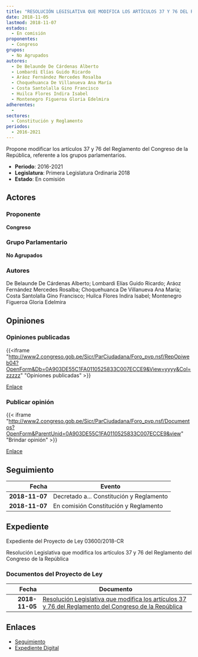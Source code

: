 ```yaml
---
title: "RESOLUCIÓN LEGISLATIVA QUE MODIFICA LOS ARTÍCULOS 37 Y 76 DEL REGLAMENTO DEL CONGRESO DE LA REPÚBLICA"
date: 2018-11-05
lastmod: 2018-11-07
estados: 
  - En comisión
proponentes: 
  - Congreso
grupos: 
  - No Agrupados
autores: 
  - De Belaunde De Cárdenas Alberto
  - Lombardi Elías Guido Ricardo
  - Aráoz Fernández Mercedes Rosalba
  - Choquehuanca De Villanueva Ana María
  - Costa Santolalla Gino Francisco
  - Huilca Flores Indira Isabel
  - Montenegro Figueroa Gloria Edelmira
adherentes: 
  - 
sectores: 
  - Constitución y Reglamento
periodos: 
  - 2016-2021
---
```


Propone modificar los artículos 37 y 76 del Reglamento del Congreso de la República, referente a los grupos parlamentarios.

- **Periodo**: 2016-2021
- **Legislatura**: Primera Legislatura Ordinaria 2018
- **Estado**: En comisión

## Actores

### Proponente

**Congreso**

### Grupo Parlamentario

**No Agrupados**

### Autores

De Belaunde De Cárdenas Alberto; Lombardi Elías Guido Ricardo; Aráoz Fernández Mercedes Rosalba; Choquehuanca De Villanueva Ana María; Costa Santolalla Gino Francisco; Huilca Flores Indira Isabel; Montenegro Figueroa Gloria Edelmira


## Opiniones

### Opiniones publicadas

{{<iframe "http://www2.congreso.gob.pe/Sicr/ParCiudadana/Foro_pvp.nsf/RepOpiweb04?OpenForm&Db=0A903DE55C1FA0110525833C007ECCE9&View=yyyy&Col=zzzzz" "Opiniones publicadas" >}}

[Enlace](http://www2.congreso.gob.pe/Sicr/ParCiudadana/Foro_pvp.nsf/RepOpiweb04?OpenForm&Db=0A903DE55C1FA0110525833C007ECCE9&View=yyyy&Col=zzzzz)
### Publicar opinión

{{< iframe "http://www2.congreso.gob.pe/Sicr/ParCiudadana/Foro_pvp.nsf/Documentos?OpenForm&ParentUnid=0A903DE55C1FA0110525833C007ECCE9&view" "Brindar opinión" >}}

[Enlace](http://www2.congreso.gob.pe/Sicr/ParCiudadana/Foro_pvp.nsf/Documentos?OpenForm&ParentUnid=0A903DE55C1FA0110525833C007ECCE9&view)

## Seguimiento

| Fecha | Evento |
|------:|--------|
| **2018-11-07** | Decretado a... Constitución y Reglamento|
| **2018-11-07** | En comisión Constitución y Reglamento|


## Expediente

Expediente del Proyecto de Ley 03600/2018-CR

Resolución Legislativa que modifica los artículos 37 y 76 del Reglamento del Congreso de la República


### Documentos del Proyecto de Ley

| Fecha | Documento |
|------:|--------|
| **2018-11-05** | [Resolución Legislativa que modifica los artículos 37 y 76 del Reglamento del Congreso de la República](http://www.leyes.congreso.gob.pe/Documentos/2016_2021/Proyectos_de_Ley_y_de_Resoluciones_Legislativas/PL0360020181105.PDF) |

## Enlaces 

- [Seguimiento](http://www2.congreso.gob.pehttp://www2.congreso.gob.pe/Sicr/TraDocEstProc/CLProLey2016.nsf/f7fff46988ca05b1052578e100829cc7/f85db969af5b3c490525833c007f97f1?OpenDocument)
- [Expediente Digital](http://www2.congreso.gob.pehttp://www2.congreso.gob.pe/Sicr/TraDocEstProc/CLProLey2016.nsf/f7fff46988ca05b1052578e100829cc7/f85db969af5b3c490525833c007f97f1?OpenDocument&Click=05257FB7005EB655.eb71d0cf91d8294e05256cdf006b5706/$Body/0.1C6C)
